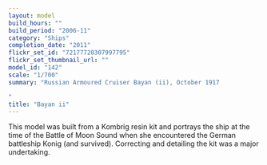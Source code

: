```yaml
---
layout: model
build_hours: ""
build_period: "2006-11"
category: "Ships"
completion_date: "2011"
flickr_set_id: "72177720307997795"
flickr_set_thumbnail_url: ""
model_id: "142"
scale: "1/700"
summary: "Russian Armoured Cruiser Bayan (ii), October 1917

"
title: "Bayan ii"
---
```


This model was built from a Kombrig resin kit and portrays the ship at the time of the Battle of Moon Sound when she encountered the German battleship Konig (and survived). Correcting and detailing the kit was a major undertaking.
